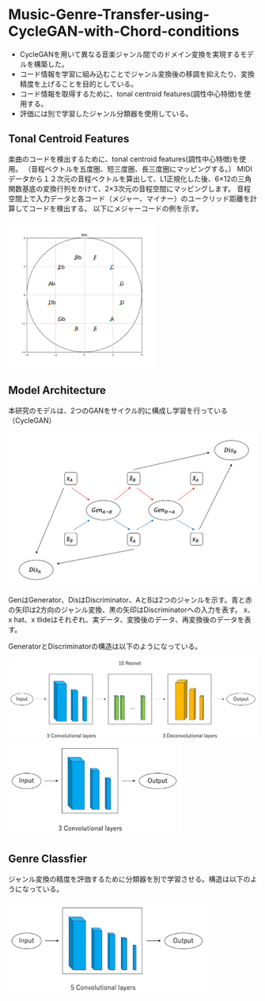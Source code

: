 # Music-Genre-Transfer-using-CycleGAN-with-Chord-conditions

- CycleGANを用いて異なる音楽ジャンル間でのドメイン変換を実現するモデルを構築した。
- コード情報を学習に組み込むことでジャンル変換後の移調を抑えたり、変換精度を上げることを目的としている。
- コード情報を取得するために、tonal centroid features(調性中心特徴)を使用する。
- 評価には別で学習したジャンル分類器を使用している。

## Tonal Centroid Features

楽曲のコードを検出するために、tonal centroid features(調性中心特徴)を使用。
（音程ベクトルを五度圏、短三度圏、長三度圏にマッピングする。）
MIDIデータから１２次元の音程ベクトルを算出して、L1正規化した後、6×12の三角関数基底の変換行列をかけて、2×3次元の音程空間にマッピングします。
音程空間上で入力データと各コード（メジャー、マイナー）のユークリッド距離を計算してコードを検出する。
以下にメジャーコードの例を示す。

<img src="imgs/major_5th.png" width="300px"/>

## Model Architecture

本研究のモデルは、2つのGANをサイクル的に構成し学習を行っている（CycleGAN）

<img src="imgs/model.png" width="700px"/>

GenはGenerator、DisはDiscriminator、AとBは2つのジャンルを示す。青と赤の矢印は2方向のジャンル変換、黒の矢印はDiscriminatorへの入力を表す。
x、x hat、x tlideはそれぞれ、実データ、変換後のデータ、再変換後のデータを表す。

GeneratorとDiscriminatorの構造は以下のようになっている。

<img src="imgs/gen.png" width="600px"/>
<img src="imgs/dis.png" width="350px"/>

## Genre Classfier

ジャンル変換の精度を評価するために分類器を別で学習させる。構造は以下のようになっている。

<img src="imgs/cla.png" width="400px"/>
